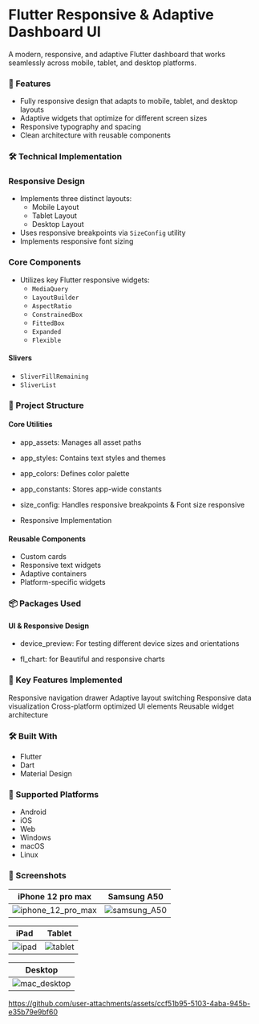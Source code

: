 # Flutter Responsive & Adaptive Dashboard UI

A modern, responsive, and adaptive Flutter dashboard that works seamlessly across mobile, tablet, and desktop platforms.

### 📱 Features

- Fully responsive design that adapts to mobile, tablet, and desktop layouts
- Adaptive widgets that optimize for different screen sizes
- Responsive typography and spacing
- Clean architecture with reusable components


### 🛠️ Technical Implementation

### Responsive Design
- Implements three distinct layouts:
  - Mobile Layout
  - Tablet Layout
  - Desktop Layout
- Uses responsive breakpoints via `SizeConfig` utility
- Implements responsive font sizing

### Core Components
- Utilizes key Flutter responsive widgets:
  - `MediaQuery`
  - `LayoutBuilder`
  - `AspectRatio`
  - `ConstrainedBox`
  - `FittedBox`
  - `Expanded`
  - `Flexible`
#### Slivers
- `SliverFillRemaining`
- `SliverList`


### 📂 Project Structure

#### Core Utilities

- app_assets: Manages all asset paths

- app_styles: Contains text styles and themes

- app_colors: Defines color palette

- app_constants: Stores app-wide constants

- size_config: Handles responsive breakpoints & Font size responsive

- Responsive Implementation


#### Reusable Components

- Custom cards
- Responsive text widgets
- Adaptive containers
- Platform-specific widgets

### 📦 Packages Used

#### UI & Responsive Design

- device_preview:  For testing different device sizes and orientations

- fl_chart: for Beautiful and responsive charts

### 🎯 Key Features Implemented

Responsive navigation drawer
Adaptive layout switching
Responsive data visualization
Cross-platform optimized UI elements
Reusable widget architecture

### 🛠️ Built With

- Flutter
- Dart
- Material Design

### 📱 Supported Platforms

- Android
- iOS
- Web
- Windows
- macOS
- Linux

### 📸 Screenshots


| iPhone 12 pro max | Samsung A50 |
|---------|--------|
|![iphone_12_pro_max](https://github.com/user-attachments/assets/b14060ec-1a91-46dc-8c05-a9bef4e8bb93)|![samsung_A50](https://github.com/user-attachments/assets/751a3e61-b159-4d64-b05e-72db8d01864a)|

| iPad | Tablet |
|------|--------|
|![ipad](https://github.com/user-attachments/assets/5cc95fc3-9f9e-4900-bdac-8a90c1af4677)|![tablet](https://github.com/user-attachments/assets/8f297e63-f209-4433-a36f-b307a34e01ef)|

| Desktop |
|---------|
|![mac_desktop](https://github.com/user-attachments/assets/a585b7e9-0a91-45f6-be17-7d20cdd245f3)|

 https://github.com/user-attachments/assets/ccf51b95-5103-4aba-945b-e35b79e9bf60



